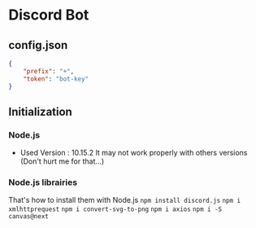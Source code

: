 # Discord Bot
## config.json
```JSON
{
	"prefix": "+",
	"token": "bot-key"
}
```
## Initialization
### Node.js
- Used Version : 10.15.2
It may not work properly with others versions (Don't hurt me for that...)
### Node.js librairies
That's how to install them with Node.js
```npm install discord.js```
```npm i xmlhttprequest```
```npm i convert-svg-to-png```
```npm i axios```
```npm i -S canvas@next```